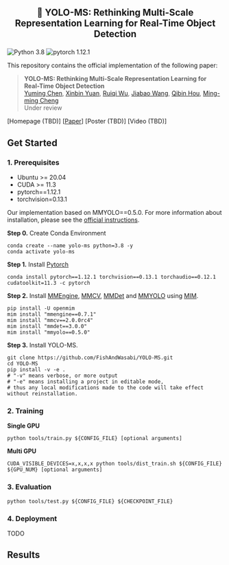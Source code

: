 ## <p align=center> 💪 YOLO-MS: Rethinking Multi-Scale Representation Learning for Real-Time Object Detection </p>

![Python 3.8](https://img.shields.io/badge/python-3.8-g) ![pytorch 1.12.1](https://img.shields.io/badge/pytorch-1.12.0-blue.svg)

This repository contains the official implementation of the following paper:

> **YOLO-MS: Rethinking Multi-Scale Representation Learning for Real-Time Object Detection**<br/>
> [Yuming Chen](https://www.fishworld.site), [Xinbin Yuan](https://github.com/yuanxinbin), [Ruiqi Wu](https://scholar.google.com/citations?user=0ooNdgUAAAAJ&hl=en), [Jiabao Wang](https://scholar.google.co.uk/citations?hl=en&user=S9ErhhEAAAAJ), [Qibin Hou](https://houqb.github.io/), [Ming-ming Cheng](https://mmcheng.net)<br/>
> Under review

\[Homepage (TBD)\]
\[[Paper](https://arxiv.org/abs/2308.05480)]
\[Poster (TBD)\]
\[Video (TBD)\]





## Get Started

### 1. Prerequisites

- Ubuntu >= 20.04
- CUDA >= 11.3
- pytorch==1.12.1
- torchvision=0.13.1

Our implementation based on MMYOLO==0.5.0. For more information about installation, please see the [official instructions](https://mmyolo.readthedocs.io/en/latest/).


**Step 0.** Create Conda Environment

```shell
conda create --name yolo-ms python=3.8 -y
conda activate yolo-ms
```

**Step 1.** Install [Pytorch](https://pytorch.org)

```shell
conda install pytorch==1.12.1 torchvision==0.13.1 torchaudio==0.12.1 cudatoolkit=11.3 -c pytorch
```

**Step 2.** Install [MMEngine](https://github.com/open-mmlab/mmengine), [MMCV](https://github.com/open-mmlab/mmcv), [MMDet](https://github.com/open-mmlab/mmdet) and [MMYOLO](https://github.com/open-mmlab/mmyolo) using [MIM](https://github.com/open-mmlab/mim).

```shell
pip install -U openmim
mim install "mmengine==0.7.1"
mim install "mmcv==2.0.0rc4"
mim install "mmdet==3.0.0"
mim install "mmyolo==0.5.0"
```

**Step 3.** Install YOLO-MS.

```shell
git clone https://github.com/FishAndWasabi/YOLO-MS.git
cd YOLO-MS
pip install -v -e .
# "-v" means verbose, or more output
# "-e" means installing a project in editable mode,
# thus any local modifications made to the code will take effect without reinstallation.
```

### 2. Training

**Single GPU**

```shell
python tools/train.py ${CONFIG_FILE} [optional arguments]
```

**Multi GPU**

```shell
CUDA_VISIBLE_DEVICES=x,x,x,x python tools/dist_train.sh ${CONFIG_FILE} ${GPU_NUM} [optional arguments]
```

### 3. Evaluation

```shell
python tools/test.py ${CONFIG_FILE} ${CHECKPOINT_FILE}
```


### 4. Deployment

TODO





## Results



